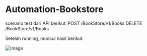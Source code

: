 # Automation-Bookstore
scenario test dari API  berikut: 
POST /BookStore/v1/Books 
DELETE /BookStore/v1/Books

Setelah running, muncul hasil berikut:

![image](https://github.com/sanny2304/Automation-Bookstore/assets/47511461/52e034e0-be6e-4923-b38a-1010dbbb7901)

